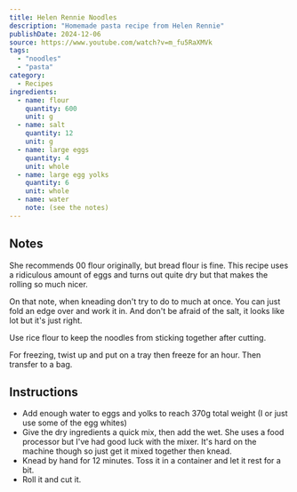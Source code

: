 ```yaml
---
title: Helen Rennie Noodles
description: "Homemade pasta recipe from Helen Rennie"
publishDate: 2024-12-06
source: https://www.youtube.com/watch?v=m_fu5RaXMVk
tags:
  - "noodles"
  - "pasta"
category:
  - Recipes
ingredients:
  - name: flour
    quantity: 600
    unit: g
  - name: salt
    quantity: 12
    unit: g
  - name: large eggs
    quantity: 4
    unit: whole
  - name: large egg yolks
    quantity: 6
    unit: whole
  - name: water
    note: (see the notes)
---
```


## Notes

She recommends 00 flour originally, but bread flour is fine. This recipe uses a ridiculous amount of eggs and turns out quite dry but that makes the rolling so much nicer.

On that note, when kneading don't try to do to much at once. You can just fold an edge over and work it in. And don't be afraid of the salt, it looks like lot but it's just right.

Use rice flour to keep the noodles from sticking together after cutting. 

For freezing, twist up and put on a tray then freeze for an hour. Then transfer to a bag. 

## Instructions

- Add enough water to eggs and yolks to reach 370g total weight (I or just use some of the egg whites)
- Give the dry ingredients a quick mix, then add the wet. She uses a food processor but I've had good luck with the mixer. It's hard on the machine though so just get it mixed together then knead.
- Knead by hand for 12 minutes. Toss it in a container and let it rest for a bit.
- Roll it and cut it.
